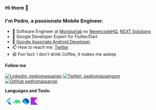 ### Hi there 👋

### I'm Pedro, a passionate Mobile Engineer.

- 🔭  Software Engineer at [Monstarlab](https://monstar-lab.com/global/) ex [NevercodeHQ](https://github.com/NevercodeHQ), [NEXT Solutions](https://github.com/nextbss)
- 🏅 Google Developer Expert for Flutter/Dart
- 🥇 [Google Associate Android Developer](https://www.credential.net/019829f6-f752-41e2-9f11-18adb584664a)
- 📫  How to reach me: [Twitter](https://twitter.com/pedromassangom)
- 😄 Fun fact: I don't drink Coffee, it makes me asleep

<!--- 📖  Currently learning: JavaScript -->

#### Follow me
[![Linkedin: pedromassango](https://img.shields.io/badge/-pedromassango-blue?style=flat-square&logo=Linkedin&logoColor=white&link=https://www.linkedin.com/in/pedromassango/)](https://www.linkedin.com/in/pedromassango/)
[![Twitter: pedromassangom](https://img.shields.io/twitter/follow/pedromassangom?style=social)](https://twitter.com/pedromassangom)
[![GitHub pedromassango](https://img.shields.io/github/followers/pedromassango?label=follow&style=social)](https://github.com/pedromassango)

**Languages and Tools:**  

<code><img height="24" src="https://raw.githubusercontent.com/github/explore/80688e429a7d4ef2fca1e82350fe8e3517d3494d/topics/flutter/flutter.png"></code>
<code><img height="24" src="https://raw.githubusercontent.com/github/explore/80688e429a7d4ef2fca1e82350fe8e3517d3494d/topics/android/android.png"></code>
<code><img height="24" src="https://raw.githubusercontent.com/github/explore/80688e429a7d4ef2fca1e82350fe8e3517d3494d/topics/dart/dart.png"></code>
<code><img height="24" src="https://raw.githubusercontent.com/github/explore/80688e429a7d4ef2fca1e82350fe8e3517d3494d/topics/kotlin/kotlin.png"></code>
